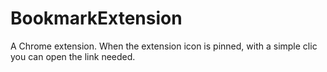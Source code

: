 # BookmarkExtension
A Chrome extension. When the extension icon is pinned, with a simple clic you can open the link needed.
